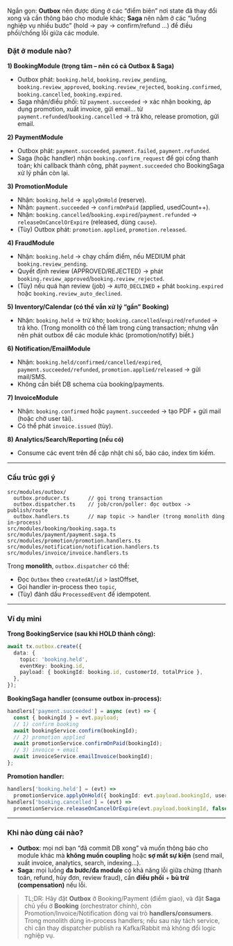 Ngắn gọn: **Outbox** nên được dùng ở các “điểm biên” nơi state đã thay đổi xong và cần thông báo cho module khác; **Saga** nên nằm ở các “luồng nghiệp vụ nhiều bước” (hold → pay → confirm/refund …) để điều phối/chống lỗi giữa các module.

### Đặt ở module nào?

**1) BookingModule (trọng tâm – nên có cả Outbox & Saga)**

* Outbox phát:
  `booking.held`, `booking.review_pending`, `booking.review_approved`, `booking.review_rejected`, `booking.confirmed`, `booking.cancelled`, `booking.expired`.
* Saga nhận/điều phối:
  từ `payment.succeeded` → xác nhận booking, áp dụng promotion, xuất invoice, gửi email…
  từ `payment.refunded`/`booking.cancelled` → trả kho, release promotion, gửi email.

**2) PaymentModule**

* Outbox phát: `payment.succeeded`, `payment.failed`, `payment.refunded`.
* Saga (hoặc handler) nhận `booking.confirm_request` để gọi cổng thanh toán; khi callback thành công, phát `payment.succeeded` cho BookingSaga xử lý phần còn lại.

**3) PromotionModule**

* Nhận: `booking.held` → `applyOnHold` (reserve).
* Nhận: `payment.succeeded` → `confirmOnPaid` (applied, usedCount++).
* Nhận: `booking.cancelled`/`booking.expired`/`payment.refunded` → `releaseOnCancelOrExpire` (released, dùng `cause`).
* (Tùy) Outbox phát: `promotion.applied`, `promotion.released`.

**4) FraudModule**

* Nhận: `booking.held` → chạy chấm điểm, nếu MEDIUM phát `booking.review_pending`.
* Quyết định review (APPROVED/REJECTED) → phát `booking.review_approved`/`booking.review_rejected`.
* (Tùy) nếu quá hạn review (job) → `AUTO_DECLINED` + phát `booking.expired` hoặc `booking.review_auto_declined`.

**5) Inventory/Calendar (có thể vẫn xử lý “gần” Booking)**

* Nhận: `booking.held` → trừ kho; `booking.cancelled`/`expired`/`refunded` → trả kho.
  (Trong monolith có thể làm trong cùng transaction; nhưng vẫn nên phát outbox để các module khác (promotion/notify) biết.)

**6) Notification/EmailModule**

* Nhận: `booking.held/confirmed/cancelled/expired`, `payment.succeeded/refunded`, `promotion.applied/released` → gửi mail/SMS.
* Không cần biết DB schema của booking/payments.

**7) InvoiceModule**

* Nhận: `booking.confirmed` hoặc `payment.succeeded` → tạo PDF + gửi mail (hoặc chờ user tải).
* Có thể phát `invoice.issued` (tùy).

**8) Analytics/Search/Reporting (nếu có)**

* Consume các event trên để cập nhật chỉ số, báo cáo, index tìm kiếm.

---

### Cấu trúc gợi ý

```
src/modules/outbox/
  outbox.producer.ts      // gọi trong transaction
  outbox.dispatcher.ts    // job/cron/poller: đọc outbox -> publish/route
  outbox.handlers.ts      // map topic -> handler (trong monolith dùng in-process)
src/modules/booking/booking.saga.ts
src/modules/payment/payment.saga.ts
src/modules/promotion/promotion.handlers.ts
src/modules/notification/notification.handlers.ts
src/modules/invoice/invoice.handlers.ts
```

Trong **monolith**, `outbox.dispatcher` có thể:

* Đọc `Outbox` theo `createdAt`/`id` > lastOffset,
* Gọi handler in-process theo `topic`,
* (Tùy) đánh dấu `ProcessedEvent` để idempotent.

---

### Ví dụ mini

**Trong BookingService (sau khi HOLD thành công):**

```ts
await tx.outbox.create({
  data: {
    topic: 'booking.held',
    eventKey: booking.id,
    payload: { bookingId: booking.id, customerId, totalPrice },
  },
});
```

**BookingSaga handler (consume outbox in-process):**

```ts
handlers['payment.succeeded'] = async (evt) => {
  const { bookingId } = evt.payload;
  // 1) confirm booking
  await bookingService.confirm(bookingId);
  // 2) promotion applied
  await promotionService.confirmOnPaid(bookingId);
  // 3) invoice + email
  await invoiceService.emailInvoice(bookingId);
};
```

**Promotion handler:**

```ts
handlers['booking.held'] = (evt) =>
  promotionService.applyOnHold({ bookingId: evt.payload.bookingId, userId: evt.payload.customerId, code: evt.payload.promoCode });
handlers['booking.cancelled'] = (evt) =>
  promotionService.releaseOnCancelOrExpire(evt.payload.bookingId, false, 'CANCELLED');
```

---

### Khi nào dùng cái nào?

* **Outbox**: mọi nơi bạn “đã commit DB xong” và muốn thông báo cho module khác mà **không muốn coupling** hoặc **sợ mất sự kiện** (send mail, xuất invoice, analytics, search, indexing…).
* **Saga**: mọi luồng **đa bước/đa module** có khả năng lỗi giữa chừng (thanh toán, refund, hủy đơn, review fraud), cần **điều phối** + **bù trừ (compensation)** nếu lỗi.

> TL;DR: Hãy đặt **Outbox** ở Booking/Payment (điểm giao), và đặt **Saga** chủ yếu ở **Booking** (orchestrator chính), còn Promotion/Invoice/Notification đóng vai trò **handlers/consumers**. Trong monolith dùng in-process handlers; nếu sau này tách service, chỉ cần thay dispatcher publish ra Kafka/Rabbit mà không đổi logic nghiệp vụ.
